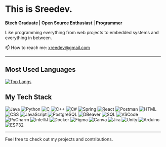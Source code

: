 # This is Sreedev.

 **Btech Graduate | Open Source Enthusiast | Programmer**

 Like programming everything from web projects to embedded systems and everything in between.

📫 How to reach me: [xreedev@gmail.com](mailto:xreedev@gmail.com)


---


## Most Used Languages

[![Top Langs](https://github-readme-stats.vercel.app/api/top-langs/?username=xreedev&layout=compact&theme=radical)](https://github.com/xreedev)

## My Tech Stack

![Java](https://img.shields.io/badge/Java-007396?style=flat&logo=java&logoColor=white) ![Python](https://img.shields.io/badge/Python-306998?style=flat&logo=python&logoColor=white) ![C](https://img.shields.io/badge/C-A8B9CC?style=flat&logo=c&logoColor=white) ![C++](https://img.shields.io/badge/C%2B%2B-F34B7F?style=flat&logo=c%2B%2B&logoColor=white) ![C#](https://img.shields.io/badge/C%23-239120?style=flat&logo=csharp&logoColor=white) ![Spring](https://img.shields.io/badge/Spring-6DB33F?style=flat&logo=spring&logoColor=white) ![React](https://img.shields.io/badge/React-61DAFB?style=flat&logo=react&logoColor=black) ![Postman](https://img.shields.io/badge/Postman-FF6C37?style=flat&logo=postman&logoColor=white)
![HTML](https://img.shields.io/badge/HTML-E34F26?style=flat&logo=html5&logoColor=white) ![CSS](https://img.shields.io/badge/CSS-1572B6?style=flat&logo=css3&logoColor=white) ![JavaScript](https://img.shields.io/badge/JavaScript-F7DF1E?style=flat&logo=javascript&logoColor=black) ![PostgreSQL](https://img.shields.io/badge/PostgreSQL-336791?style=flat&logo=postgresql&logoColor=white) ![DBeaver](https://img.shields.io/badge/DBeaver-003B57?style=flat&logo=dbeaver&logoColor=white) ![SQL](https://img.shields.io/badge/SQL-003B57?style=flat&logo=mysql&logoColor=white)
![VSCode](https://img.shields.io/badge/VSCode-007ACC?style=flat&logo=visual-studio-code&logoColor=white) ![PyCharm](https://img.shields.io/badge/PyCharm-000000?style=flat&logo=pycharm&logoColor=white) ![IntelliJ](https://img.shields.io/badge/IntelliJ_IDEA-000000?style=flat&logo=intellij-idea&logoColor=white) ![Docker](https://img.shields.io/badge/Docker-2496ED?style=flat&logo=docker&logoColor=white) ![Figma](https://img.shields.io/badge/Figma-F24E1E?style=flat&logo=figma&logoColor=white) ![Canva](https://img.shields.io/badge/Canva-00C4CC?style=flat&logo=canva&logoColor=white) ![Jira](https://img.shields.io/badge/Jira-0052CC?style=flat&logo=jira&logoColor=white) ![Unity](https://img.shields.io/badge/Unity-000000?style=flat&logo=unity&logoColor=white) ![Arduino](https://img.shields.io/badge/Arduino-00979D?style=flat&logo=arduino&logoColor=white) ![ESP32](https://img.shields.io/badge/ESP32-003CFF?style=flat&logo=esp32&logoColor=white)

---


Feel free to check out my projects and contributions. 
